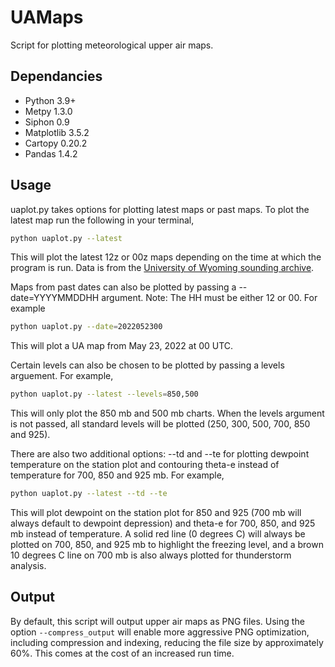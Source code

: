 # UAMaps

Script for plotting meteorological upper air maps.


## Dependancies

* Python 3.9+
* Metpy 1.3.0
* Siphon 0.9
* Matplotlib 3.5.2
* Cartopy 0.20.2
* Pandas 1.4.2



## Usage

uaplot.py takes options for plotting latest maps or past maps. To plot the latest map run the following in your terminal,


```bash
python uaplot.py --latest
```


This will plot the latest 12z or 00z maps depending on the time at which the program is run. Data is from the [University of Wyoming sounding archive](https://weather.uwyo.edu/upperair/sounding.html). 

Maps from past dates can also be plotted by passing a --date=YYYYMMDDHH argument. Note: The HH must be either 12 or 00. For example

```bash
python uaplot.py --date=2022052300 
```

This will plot a UA map from May 23, 2022 at 00 UTC. 


Certain levels can also be chosen to be plotted by passing a levels arguement. For example,

```bash
python uaplot.py --latest --levels=850,500
```

This will only plot the 850 mb and 500 mb charts. When the levels argument is not passed, all standard levels will be plotted (250, 300, 500, 700, 850 and 925). 


There are also two additional options: --td and --te for plotting dewpoint temperature on the station plot and contouring theta-e instead of temperature for 700, 850 and 925 mb. For example,

```bash
python uaplot.py --latest --td --te 
```

This will plot dewpoint on the station plot for 850 and 925 (700 mb will always default to dewpoint depression) and theta-e for 700, 850, and 925 mb instead of temperature. A solid red line (0 degrees C) will always be plotted on 700, 850, and 925 mb to highlight the freezing level, and a brown 10 degrees C line on 700 mb is also always plotted for thunderstorm analysis.

## Output

By default, this script will output upper air maps as PNG files. Using the option `--compress_output` will enable more aggressive PNG optimization, including compression and indexing, reducing the file size by approximately 60%. This comes at the cost of an increased run time.